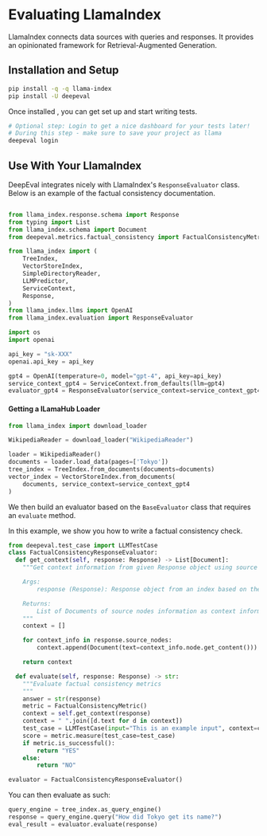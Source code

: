 # Evaluating LlamaIndex

LlamaIndex connects data sources with queries and responses. It provides an opinionated framework for Retrieval-Augmented Generation.

## Installation and Setup

```sh
pip install -q -q llama-index
pip install -U deepeval
```

Once installed , you can get set up and start writing tests.

```sh
# Optional step: Login to get a nice dashboard for your tests later!
# During this step - make sure to save your project as llama
deepeval login
```

## Use With Your LlamaIndex

DeepEval integrates nicely with LlamaIndex's `ResponseEvaluator` class. Below is an example of the factual consistency documentation.

```python

from llama_index.response.schema import Response
from typing import List
from llama_index.schema import Document
from deepeval.metrics.factual_consistency import FactualConsistencyMetric

from llama_index import (
    TreeIndex,
    VectorStoreIndex,
    SimpleDirectoryReader,
    LLMPredictor,
    ServiceContext,
    Response,
)
from llama_index.llms import OpenAI
from llama_index.evaluation import ResponseEvaluator

import os
import openai

api_key = "sk-XXX"
openai.api_key = api_key

gpt4 = OpenAI(temperature=0, model="gpt-4", api_key=api_key)
service_context_gpt4 = ServiceContext.from_defaults(llm=gpt4)
evaluator_gpt4 = ResponseEvaluator(service_context=service_context_gpt4)

```

#### Getting a lLamaHub Loader

```python
from llama_index import download_loader

WikipediaReader = download_loader("WikipediaReader")

loader = WikipediaReader()
documents = loader.load_data(pages=['Tokyo'])
tree_index = TreeIndex.from_documents(documents=documents)
vector_index = VectorStoreIndex.from_documents(
    documents, service_context=service_context_gpt4
)
```

We then build an evaluator based on the `BaseEvaluator` class that requires an `evaluate` method.

In this example, we show you how to write a factual consistency check.

```python
from deepeval.test_case import LLMTestCase
class FactualConsistencyResponseEvaluator:
  def get_context(self, response: Response) -> List[Document]:
    """Get context information from given Response object using source nodes.

    Args:
        response (Response): Response object from an index based on the query.

    Returns:
        List of Documents of source nodes information as context information.
    """
    context = []

    for context_info in response.source_nodes:
        context.append(Document(text=context_info.node.get_content()))

    return context

  def evaluate(self, response: Response) -> str:
    """Evaluate factual consistency metrics
    """
    answer = str(response)
    metric = FactualConsistencyMetric()
    context = self.get_context(response)
    context = " ".join([d.text for d in context])
    test_case = LLMTestCase(input="This is an example input", context=context, output=answer)
    score = metric.measure(test_case=test_case)
    if metric.is_successful():
        return "YES"
    else:
        return "NO"

evaluator = FactualConsistencyResponseEvaluator()
```

You can then evaluate as such:

```python
query_engine = tree_index.as_query_engine()
response = query_engine.query("How did Tokyo get its name?")
eval_result = evaluator.evaluate(response)
```
